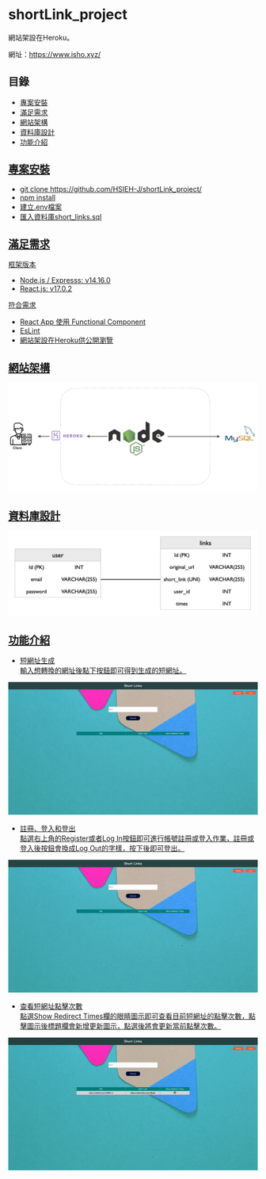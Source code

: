 # shortLink_project

網站架設在Heroku。

網址：https://www.isho.xyz/

## 目錄 

<ul>
  <li><a href= #install>專案安裝</li>
  <li><a href= #requirement>滿足需求</li>
  <li><a href= #structures>網站架構</li>
  <li><a href= #database>資料庫設計</li>
  <li><a href= #feature>功能介紹</li>
</ul>

## <div id="install">專案安裝</div>

<ul>
  <li>git clone https://github.com/HSIEH-J/shortLink_project/</li>
  <li>npm install</li>
  <li>建立.env檔案</li>
  <li>匯入資料庫short_links.sql</li>
</ul>


## <div id="requirement">滿足需求</div>

框架版本

<ul>
  <li>Node.js / Expresss: v14.16.0</li>
  <li>React.js: v17.0.2</li>
</ul>

符合需求

<ul>
  <li>React App 使用 Functional Component</li>
  <li>EsLint</li>
  <li>網站架設在Heroku供公開瀏覽</li>
</ul>

## <div id="structures">網站架構</div>

![image](ReadMe/structure.png)

## <div id="database">資料庫設計</div>

![image](ReadMe/database.png)

## <div id="feature">功能介紹</div>

<ul>
  <li>短網址生成</li>
  輸入想轉換的網址後點下按鈕即可得到生成的短網址。
</ul>

![image](ReadMe/generate.gif)

<ul>
  <li>註冊、登入和登出</li>
  點選右上角的Register或者Log In按鈕即可進行帳號註冊或登入作業，註冊或登入後按鈕會換成Log Out的字樣，按下後即可登出。
</ul>

![image](ReadMe/register.gif)

<ul>
  <li>查看短網址點擊次數</li>
  點選Show Redirect Times欄的眼睛圖示即可查看目前短網址的點擊次數，點擊圖示後標題欄會新增更新圖示，點選後將會更新當前點擊次數。
</ul>

![image](ReadMe/redirectTimes.gif)










